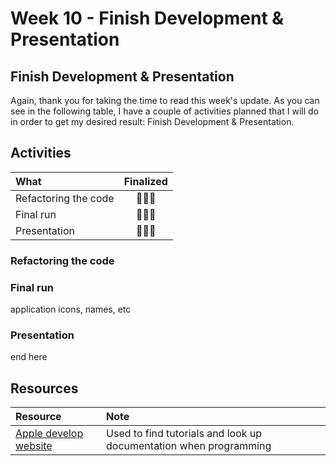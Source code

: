 # Week 10 - Finish Development & Presentation

## Finish Development & Presentation

Again, thank you for taking the time to read this week's update. As you can see in the following table, I have a couple of activities planned that I will do in order to get my desired result: Finish Development & Presentation.

## Activities

| What | Finalized |
| :--- | :---: |
| Refactoring the code | 🧑🏻‍💻 |
| Final run | 🧑🏻‍💻 |
| Presentation | 🧑🏻‍💻 |

### Refactoring the code

### Final run

application icons, names, etc

### Presentation

end here

## Resources

| Resource | Note |
| :--- | :--- |
| [Apple develop website](https://developer.apple.com/develop/) | Used to find tutorials and look up documentation when programming |

